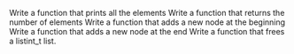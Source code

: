 Write a function that prints all the elements
Write a function that returns the number of elements
Write a function that adds a new node at the beginning
Write a function that adds a new node at the end
Write a function that frees a listint_t list.
